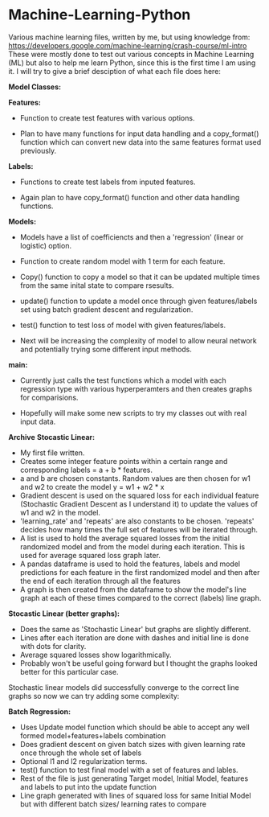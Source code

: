 # Machine-Learning-Python
Various machine learning files, written by me, but using knowledge from: https://developers.google.com/machine-learning/crash-course/ml-intro
These were mostly done to test out various concepts in Machine Learning (ML) but also to help me learn Python, since this is the first time I am using it.
I will try to give a brief desciption of what each file does here:

**Model Classes:**

**Features:**
- Function to create test features with various options.

- Plan to have many functions for input data handling and a copy_format() function which can convert new data into the same features format used previously.

**Labels:**
- Functions to create test labels from inputed features.

- Again plan to have copy_format() function and other data handling functions.

**Models:**
- Models have a list of coefficiencts and then a 'regression' (linear or logistic) option.
- Function to create random model with 1 term for each feature.
- Copy() function to copy a model so that it can be updated multiple times from the same inital state to compare rsesults.
- update() function to update a model once through given features/labels set using batch gradient descent and regularization.
- test() function to test loss of model with given features/labels.

- Next will be increasing the complexity of model to allow neural network and potentially trying some different input methods.

**main:**
- Currently just calls the test functions which a model with each regression type with various hyperperamters and then creates graphs for comparisions.

- Hopefully will make some new scripts to try my classes out with real input data.


**Archive**
**Stocastic Linear:**
- My first file written.
- Creates some integer feature points within a certain range and corresponding labels = a + b * features.
- a and b are chosen constants. Random values are then chosen for w1 and w2 to create the model y = w1 + w2 * x 
- Gradient descent is used on the squared loss for each individual feature (Stochastic Gradient Descent as I understand it) to update the values of w1 and w2 in the model.
- 'learning_rate' and 'repeats' are also constants to be chosen. 'repeats' decides how many times the full set of features will be iterated through.
- A list is used to hold the average squared losses from the initial randomized model and from the model during each iteration. This is used for average squared loss graph later.
- A pandas dataframe is used to hold the features, labels and model predictions for each feature in the first randomized model and then after the end of each iteration through all the features
- A graph is then created from the dataframe to show the model's line graph at each of these times compared to the correct (labels) line graph.

**Stocastic Linear (better graphs):**
- Does the same as 'Stochastic Linear' but graphs are slightly different.
- Lines after each iteration are done with dashes and initial line is done with dots for clarity.
- Average squared losses show logarithmically.
- Probably won't be useful going forward but I thought the graphs looked better for this particular case.

Stochastic linear models did successfully converge to the correct line graphs so now we can try adding some complexity:

**Batch Regression:**
- Uses Update model function which should be able to accept any well formed model+features+labels combination
- Does gradient descent on given batch sizes with given learning rate once through the whole set of labels
- Optional l1 and l2 regularization terms.
- test() function to test final model with a set of features and lables.
- Rest of the file is just generating Target model, Initial Model, features and labels to put into the update function
- Line graph generated with lines of squared loss for same Initial Model but with different batch sizes/ learning rates to compare

